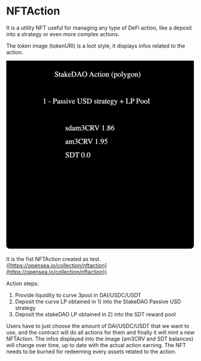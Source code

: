 # NFTAction

It is a utility NFT useful for managing any type of DeFi action, like a deposit into a strategy or even more complex actions.

The token image (tokenURI) is a loot style, it displays infos related to the action.

![NFT Image](<../.gitbook/assets/Screen Shot 2021-11-13 at 6.50.20 PM.png>)

It is the fist NFTAction created as test. ([https://opensea.io/collection/nftaction](https://opensea.io/collection/nftaction))

Action steps:

1. Provide liquidity to curve 3pool in DAI/USDC/USDT
2. Deposit the curve LP obtained in 1) into the StakeDAO Passive USD strategy
3. Deposit the stakeDAO LP obtained in 2) into the SDT reward pool

Users have to just choose the amount of DAI/USDC/USDT that we want to use, and the contract will do all actions for them and finally it will mint a new NFTAction. The infos displayed into the image (am3CRV and SDT balances) will change over time, up to date with the actual action earning. The NFT needs to be burned for redeeming every assets related to the action.



